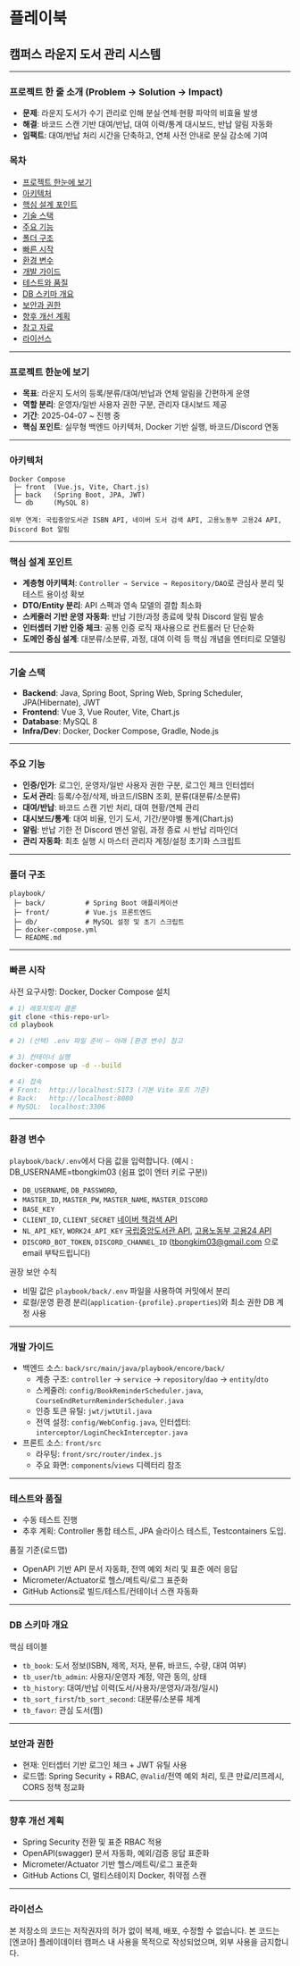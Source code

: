 # 플레이북

## 캠퍼스 라운지 도서 관리 시스템

---

### 프로젝트 한 줄 소개 (Problem → Solution → Impact)
- **문제**: 라운지 도서가 수기 관리로 인해 분실·연체·현황 파악의 비효율 발생
- **해결**: 바코드 스캔 기반 대여/반납, 대여 이력/통계 대시보드, 반납 알림 자동화
- **임팩트**: 대여/반납 처리 시간을 단축하고, 연체 사전 안내로 분실 감소에 기여



### 목차
- [프로젝트 한눈에 보기](#프로젝트-한눈에-보기)
- [아키텍처](#아키텍처)
- [핵심 설계 포인트](#핵심-설계-포인트)
- [기술 스택](#기술-스택)
- [주요 기능](#주요-기능)
- [폴더 구조](#폴더-구조)
- [빠른 시작](#빠른-시작)
- [환경 변수](#환경-변수)
- [개발 가이드](#개발-가이드)
- [테스트와 품질](#테스트와-품질)
- [DB 스키마 개요](#db-스키마-개요)
- [보안과 권한](#보안과-권한)
- [향후 개선 계획](#향후-개선-계획)
- [참고 자료](#참고-자료)
- [라이선스](#라이선스)

---

### 프로젝트 한눈에 보기
- **목표**: 라운지 도서의 등록/분류/대여/반납과 연체 알림을 간편하게 운영
- **역할 분리**: 운영자/일반 사용자 권한 구분, 관리자 대시보드 제공
- **기간**: 2025-04-07 ~ 진행 중
- **핵심 포인트**: 실무형 백엔드 아키텍처, Docker 기반 실행, 바코드/Discord 연동

---

### 아키텍처
```
Docker Compose
 ├─ front  (Vue.js, Vite, Chart.js)
 ├─ back   (Spring Boot, JPA, JWT)
 └─ db     (MySQL 8)

외부 연계: 국립중앙도서관 ISBN API, 네이버 도서 검색 API, 고용노동부 고용24 API, Discord Bot 알림
```

---

### 핵심 설계 포인트
- **계층형 아키텍처**: `Controller → Service → Repository/DAO`로 관심사 분리 및 테스트 용이성 확보
- **DTO/Entity 분리**: API 스펙과 영속 모델의 결합 최소화
- **스케줄러 기반 운영 자동화**: 반납 기한/과정 종료에 맞춰 Discord 알림 발송
- **인터셉터 기반 인증 체크**: 공통 인증 로직 재사용으로 컨트롤러 단 단순화
- **도메인 중심 설계**: 대분류/소분류, 과정, 대여 이력 등 핵심 개념을 엔터티로 모델링

---

### 기술 스택
- **Backend**: Java, Spring Boot, Spring Web, Spring Scheduler, JPA(Hibernate), JWT
- **Frontend**: Vue 3, Vue Router, Vite, Chart.js
- **Database**: MySQL 8
- **Infra/Dev**: Docker, Docker Compose, Gradle, Node.js

---

### 주요 기능
- **인증/인가**: 로그인, 운영자/일반 사용자 권한 구분, 로그인 체크 인터셉터
- **도서 관리**: 등록/수정/삭제, 바코드/ISBN 조회, 분류(대분류/소분류)
- **대여/반납**: 바코드 스캔 기반 처리, 대여 현황/연체 관리
- **대시보드/통계**: 대여 비율, 인기 도서, 기간/분야별 통계(Chart.js)
- **알림**: 반납 기한 전 Discord 멘션 알림, 과정 종료 시 반납 리마인더
- **관리 자동화**: 최초 실행 시 마스터 관리자 계정/설정 초기화 스크립트

---

### 폴더 구조
```
playbook/
 ├─ back/          # Spring Boot 애플리케이션
 ├─ front/         # Vue.js 프론트엔드
 ├─ db/            # MySQL 설정 및 초기 스크립트
 ├─ docker-compose.yml
 └─ README.md
```

---

### 빠른 시작
사전 요구사항: Docker, Docker Compose 설치

```bash
# 1) 레포지토리 클론
git clone <this-repo-url>
cd playbook

# 2) (선택) .env 파일 준비 – 아래 [환경 변수] 참고

# 3) 컨테이너 실행
docker-compose up -d --build

# 4) 접속
# Front:  http://localhost:5173 (기본 Vite 포트 기준)
# Back:   http://localhost:8080
# MySQL:  localhost:3306
```

---

### 환경 변수
`playbook/back/.env`에서 다음 값을 입력합니다. (예시 : DB_USERNAME=tbongkim03 (쉼표 없이 엔터 키로 구분))
- `DB_USERNAME`, `DB_PASSWORD`, 
- `MASTER_ID`, `MASTER_PW`, `MASTER_NAME`, `MASTER_DISCORD`
- `BASE_KEY`
- `CLIENT_ID`, `CLIENT_SECRET` [네이버 책검색 API](https://developers.naver.com/docs/serviceapi/search/book/book.md)
- `NL_API_KEY`, `WORK24_API_KEY` [국립중앙도서관 API](https://www.nl.go.kr/NL/contents/N31101030500.do), [고용노동부 고용24 API](https://m.work24.go.kr/cm/e/a/0110/selectOpenApiSvcInfo.do?apiSvcId=&upprApiSvcId=&fullApiSvcId=000000000000000000000000000004) 
- `DISCORD_BOT_TOKEN`, `DISCORD_CHANNEL_ID` (tbongkim03@gmail.com 으로 email 부탁드립니다)

권장 보안 수칙
- 비밀 값은 `playbook/back/.env` 파일을 사용하여 커밋에서 분리
- 로컬/운영 환경 분리(`application-{profile}.properties`)와 최소 권한 DB 계정 사용

---

### 개발 가이드
- 백엔드 소스: `back/src/main/java/playbook/encore/back/`
  - 계층 구조: `controller` → `service` → `repository`/`dao` → `entity`/`dto`
  - 스케줄러: `config/BookReminderScheduler.java`, `CourseEndReturnReminderScheduler.java`
  - 인증 토큰 유틸: `jwt/jwtUtil.java`
  - 전역 설정: `config/WebConfig.java`, 인터셉터: `interceptor/LoginCheckInterceptor.java`
- 프론트 소스: `front/src`
  - 라우팅: `front/src/router/index.js`
  - 주요 화면: `components`/`views` 디렉터리 참조

---

### 테스트와 품질
- 수동 테스트 진행
- 추후 계획: Controller 통합 테스트, JPA 슬라이스 테스트, Testcontainers 도입.

품질 기준(로드맵)
- OpenAPI 기반 API 문서 자동화, 전역 예외 처리 및 표준 에러 응답
- Micrometer/Actuator로 헬스/메트릭/로그 표준화
- GitHub Actions로 빌드/테스트/컨테이너 스캔 자동화

---

### DB 스키마 개요
핵심 테이블
- `tb_book`: 도서 정보(ISBN, 제목, 저자, 분류, 바코드, 수량, 대여 여부)
- `tb_user`/`tb_admin`: 사용자/운영자 계정, 약관 동의, 상태
- `tb_history`: 대여/반납 이력(도서/사용자/운영자/과정/일시)
- `tb_sort_first`/`tb_sort_second`: 대분류/소분류 체계
- `tb_favor`: 관심 도서(찜)

---

### 보안과 권한
- 현재: 인터셉터 기반 로그인 체크 + JWT 유틸 사용
- 로드맵: Spring Security + RBAC, `@Valid`/전역 예외 처리, 토큰 만료/리프레시, CORS 정책 정교화

---

### 향후 개선 계획
- Spring Security 전환 및 표준 RBAC 적용
- OpenAPI(swagger) 문서 자동화, 예외/검증 응답 표준화
- Micrometer/Actuator 기반 헬스/메트릭/로그 표준화
- GitHub Actions CI, 멀티스테이지 Docker, 취약점 스캔

---

### 라이선스
본 저장소의 코드는 저작권자의 허가 없이 복제, 배포, 수정할 수 없습니다.
본 코드는 [엔코아] 플레이데이터 캠퍼스 내 사용을 목적으로 작성되었으며, 외부 사용을 금지합니다.

